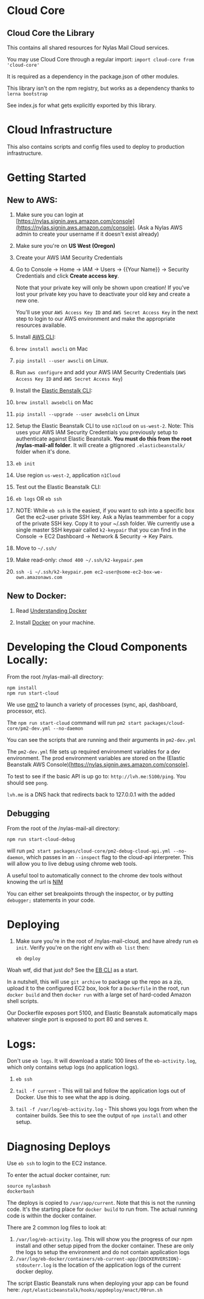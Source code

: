 # Cloud Core

## Cloud Core the Library
This contains all shared resources for Nylas Mail Cloud services.

You may use Cloud Core through a regular import: `import cloud-core from
'cloud-core'`

It is required as a dependency in the package.json of other modules.

This library isn't on the npm registry, but works as a dependency thanks to
`lerna bootstrap`

See index.js for what gets explicitly exported by this library.

# Cloud Infrastructure

This also contains scripts and config files used to deploy to production
infrastructure.

# Getting Started

## New to AWS:
1. Make sure you can login at [https://nylas.signin.aws.amazon.com/console](https://nylas.signin.aws.amazon.com/console). (Ask a Nylas AWS admin to create your username if it doesn't exist already)
  1. Make sure you're on **US West (Oregon)**

1. Create your AWS IAM Security Credentials
  1. Go to Console -> Home -> IAM -> Users -> {{Your Name}} ->
     Security Credentials and click **Create access key**.

     Note that your private key will only be shown upon creation! If
     you've lost your private key you have to deactivate your old key and
     create a new one.

     You'll use your `AWS Access Key ID` and `AWS Secret Access Key` in
     the next step to login to our AWS environment and make the
     appropriate resources available.

1. Install [AWS CLI](https://aws.amazon.com/cli/):
  1. `brew install awscli` on Mac
  1. `pip install --user awscli` on Linux.

1. Run `aws configure` and add your AWS IAM Security Credentials (`AWS
   Access Key ID` and `AWS Secret Access Key`)

1. Install the [Elastic Benstalk CLI](https://docs.aws.amazon.com/elasticbeanstalk/latest/dg/eb-cli3-install.html?icmpid=docs_elasticbeanstalk_console):
  1. `brew install awsebcli` on Mac
  1. `pip install --upgrade --user awsebcli` on Linux

1. Setup the Elastic Beanstalk CLI to use `n1Cloud` on `us-west-2`.
   Note: This uses your AWS IAM Security Credentials you previously setup
   to authenticate against Elastic Beanstalk. **You must do this from the
   root /nylas-mail-all folder**. It will create a gitignored
   `.elasticbeanstalk/` folder when it's done.
  1. `eb init`
  1. Use region `us-west-2`, application `n1Cloud`

1. Test out the Elastic Beanstalk CLI:
  1. `eb logs` OR `eb ssh`

1. NOTE: While `eb ssh` is the easiest, if you want to ssh into a specific
   box Get the ec2-user private SSH key. Ask a Nylas teammember for a copy of
   the private SSH key. Copy it to your ~/.ssh folder. We currently use a
   single master SSH keypair called `k2-keypair` that you can find in the
   Console -> EC2 Dashboard -> Network & Security -> Key Pairs.
  1. Move to `~/.ssh/`
  1. Make read-only: `chmod 400 ~/.ssh/k2-keypair.pem`
  1. `ssh -i ~/.ssh/k2-keypair.pem ec2-user@some-ec2-box-we-own.amazonaws.com`

## New to Docker:

1. Read [Understanding Docker](https://docs.docker.com/engine/understanding-docker/)

1. Install [Docker](https://www.docker.com/products/overview) on your
   machine.

# Developing the Cloud Components Locally:
From the root /nylas-mail-all directory:

```
npm install
npm run start-cloud
```

We use [pm2](http://pm2.keymetrics.io/) to launch a variety of processes
(sync, api, dashboard, processor, etc).

The `npm run start-cloud` command will run `pm2 start
packages/cloud-core/pm2-dev.yml --no-daemon`

You can see the scripts that are running and their arguments in
`pm2-dev.yml`

The `pm2-dev.yml` file sets up required environment variables for a dev
environment. The prod environment variables are stored on the (Elastic
Beanstalk AWS Console)[https://nylas.signin.aws.amazon.com/console].

To test to see if the basic API is up go to: `http://lvh.me:5100/ping`.
You should see `pong`.

`lvh.me` is a DNS hack that redirects back to 127.0.0.1 with the added

## Debugging

From the root of the /nylas-mail-all directory:

```
npm run start-cloud-debug
```

will run `pm2 start packages/cloud-core/pm2-debug-cloud-api.yml --no-daemon`,
which passes in an `--inspect` flag to the cloud-api interpreter. This will
allow you to live debug using chrome web tools.

A useful tool to automatically connect to the chrome dev tools without knowing
the url is
[NIM](https://chrome.google.com/webstore/detail/nim-node-inspector-manage/gnhhdgbaldcilmgcpfddgdbkhjohddkj)

You can either set breakpoints through the inspector, or by putting `debugger;`
statements in your code.

# Deploying
1. Make sure you're in the root of /nylas-mail-cloud, and have alredy run `eb
   init`. Verify you're on the right env with `eb list` then:

    `eb deploy`

Woah wtf, did that just do‽ See the [EB CLI](http://docs.aws.amazon.com/elasticbeanstalk/latest/dg/eb-cli3.html) as a start.

In a nutshell, this will use `git archive` to package up the repo as a
zip, upload it to the configured EC2 box, look for a `Dockerfile` in the
root, run `docker build` and then `docker run` with a large set of
hard-coded Amazon shell scripts.

Our Dockerfile exposes port 5100, and Elastic Beanstalk automatically maps
whatever single port is exposed to port 80 and serves it.

# Logs:

Don't use `eb logs`. It will download a static 100 lines of the
`eb-activity.log`, which only contains setup logs (no application logs).

1. `eb ssh`

1. `tail -f current` - This will tail and follow the application logs out of
   Docker. Use this to see what the app is doing.

1. `tail -f /var/log/eb-activity.log` - This shows you logs from when the
   container builds. See this to see the output of `npm install` and other
   setup.

# Diagnosing Deploys

Use `eb ssh` to login to the EC2 instance.

To enter the actual docker container, run:

```
source nylasbash
dockerbash
```

The deploys is copied to `/var/app/current`. Note that this is not the
running code. It's the starting place for `docker build` to run from. The
actual running code is within the docker container.

There are 2 common log files to look at:

1. `/var/log/eb-activity.log`. This will show you the progress of our npm
   install and other setup piped from the docker container. These are only
   the logs to setup the environment and do not contain application logs
2. `/var/log/eb-docker/containers/eb-current-app/{DOCKERVERSION}-stdouterr.log`
   is the location of the application logs of the current docker deploy.

The script Elastic Beanstalk runs when deploying your app can be found
here: `/opt/elasticbeanstalk/hooks/appdeploy/enact/00run.sh`
